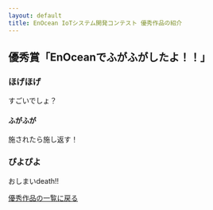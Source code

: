 ```yaml
---
layout: default
title: EnOcean IoTシステム開発コンテスト 優秀作品の紹介
---
```


## 優秀賞「EnOceanでふがふがしたよ！！」

### ほげほげ

すごいでしょ？

#### ふがふが

施されたら施し返す！

### ぴよぴよ

おしまいdeath!!


[優秀作品の一覧に戻る](index)
